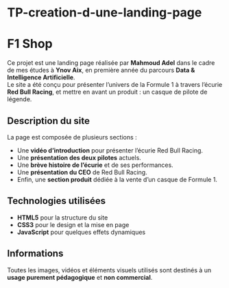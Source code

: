 # TP-creation-d-une-landing-page
# F1 Shop

Ce projet est une landing page réalisée par **Mahmoud Adel** dans le cadre de mes études à **Ynov Aix**, en première année du parcours **Data & Intelligence Artificielle**.  
Le site a été conçu pour présenter l’univers de la Formule 1 à travers l’écurie **Red Bull Racing**, et mettre en avant un produit : un casque de pilote de légende.

## Description du site
La page est composée de plusieurs sections :
- Une **vidéo d’introduction** pour présenter l’écurie Red Bull Racing.  
- Une **présentation des deux pilotes** actuels.  
- Une **brève histoire de l’écurie** et de ses performances.  
- Une **présentation du CEO** de Red Bull Racing.  
- Enfin, une **section produit** dédiée à la vente d’un casque de Formule 1.

## Technologies utilisées
- **HTML5** pour la structure du site  
- **CSS3** pour le design et la mise en page  
- **JavaScript** pour quelques effets dynamiques

## Informations
Toutes les images, vidéos et éléments visuels utilisés sont destinés à un **usage purement pédagogique** et **non commercial**.
